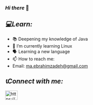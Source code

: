 ### *Hi there* 👋 
<!--
**maryamebrahimzade/maryamebrahimzade** is a ✨ _special_ ✨ repository because its `README.md` (this file) appears on your GitHub profile.

Here are some ideas to get you started:
-->
## *:computer:Learn:*
- :books: Deepening my knowledge of Java
- 🌱 I’m currently learning Linux
- :speaking_head: Learning a new language
- 📫 How to reach me:
- Email: ma.ebrahimzadeh@gmail.com

## *:telephone_receiver:Connect with me:*
<p align="left">
<a href="https://linkedin.com/in/maryam-ebrahimzade/" target="blank"><img align="center" src="https://raw.githubusercontent.com/rahuldkjain/github-profile-readme-generator/master/src/images/icons/Social/linked-in-alt.svg" alt="https://www.linkedin.com/in/maryam-ebrahimzade/" height="30" width="40" /></a>
</p>


